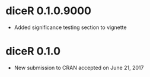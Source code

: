 # diceR 0.1.0.9000

* Added significance testing section to vignette

# diceR 0.1.0

* New submission to CRAN accepted on June 21, 2017

